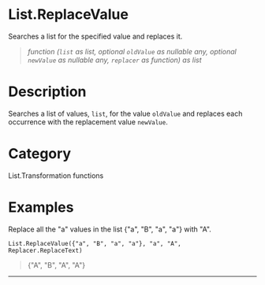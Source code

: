 ﻿# List.ReplaceValue
Searches a list for the specified value and replaces it.
> _function (<code>list</code> as list, optional <code>oldValue</code> as nullable any, optional <code>newValue</code> as nullable any, <code>replacer</code> as function) as list_
# Description 
Searches a list of values, <code>list</code>, for the value <code>oldValue</code> and replaces each occurrence with the replacement value <code>newValue</code>.

# Category 
List.Transformation functions
# Examples 
Replace all the "a" values in the list {"a", "B", "a", "a"} with "A".
```
List.ReplaceValue({"a", "B", "a", "a"}, "a", "A", Replacer.ReplaceText)
```
> {"A", "B", "A", "A"}
***
